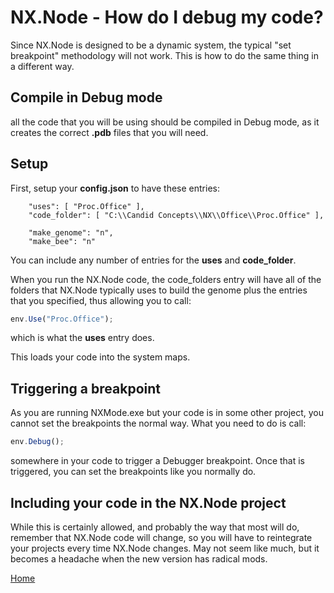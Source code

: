 # NX.Node - How do I debug my code?

Since NX.Node is designed to be a dynamic system, the typical "set breakpoint"
methodology will not work.  This is how to do the same thing in a different way.

## Compile in Debug mode

all the code that you will be using should be compiled in Debug mode, as it creates the correct
**.pdb** files that you will need.

## Setup

First, setup your **config.json** to have these entries:
```
	"uses": [ "Proc.Office" ],
	"code_folder": [ "C:\\Candid Concepts\\NX\\Office\\Proc.Office" ],

	"make_genome": "n",
	"make_bee": "n"
```
You can include any number of entries for the **uses** and **code_folder**.

When you run the NX.Node code, the code_folders entry will have all of the folders that
NX.Node typically uses to build the genome plus the entries that you specified, thus
allowing you to call:
```JavaScript
env.Use("Proc.Office");
```
which is what the **uses** entry does.

This loads your code into the system maps.

## Triggering a breakpoint

As you are running NXMode.exe but your code is in some other project, you cannot
set the breakpoints the normal way.  What you need to do is call:
```JavaScript
env.Debug();
```
somewhere in your code to trigger a Debugger breakpoint.  Once that is triggered,
you can set the breakpoints like you normally do.

## Including your code in the NX.Node project

While this is certainly allowed, and probably the way that most will do, remember
that NX.Node code will change, so you will have to reintegrate your projects every time
NX.Node changes.  May not seem like much, but it becomes a headache when the
new version has radical mods. 

[Home](../README.md)
